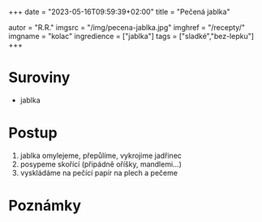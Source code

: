 +++
date = "2023-05-16T09:59:39+02:00"
title = "Pečená jablka"

autor = "R.R."
imgsrc = "/img/pecena-jablka.jpg"
imghref = "/recepty/"
imgname = "kolac"
ingredience = ["jablka"]
tags = ["sladké","bez-lepku"]
+++

# Suroviny
- jablka



# Postup
1. jablka omylejeme, přepůlíme, vykrojime jadřinec
2. posypeme skořící (připádně oříšky, mandlemi...)
2. vyskládáme na pečící papír na plech a pečeme



# Poznámky


<!--more-->